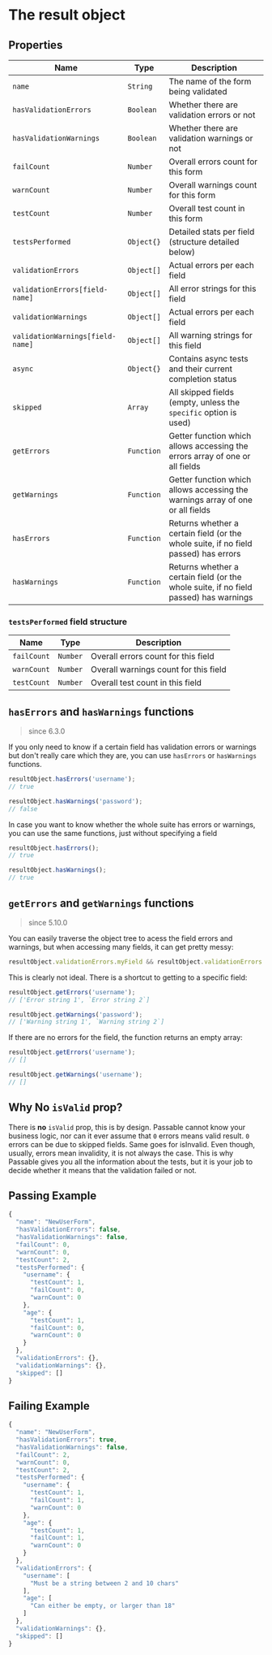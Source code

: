 # The result object

## Properties
| Name                             | Type       | Description                                         |
|----------------------------------|------------|-----------------------------------------------------|
| `name`                           | `String`   | The name of the form being validated
| `hasValidationErrors`            | `Boolean`  | Whether there are validation errors or not
| `hasValidationWarnings`          | `Boolean`  | Whether there are validation warnings or not
| `failCount`                      | `Number`   | Overall errors count for this form
| `warnCount`                      | `Number`   | Overall warnings count for this form
| `testCount`                      | `Number`   | Overall test count in this form
| `testsPerformed`                 | `Object{}` | Detailed stats per field (structure detailed below)
| `validationErrors`               | `Object[]` | Actual errors per each field
| `validationErrors[field-name]`   | `Object[]` | All error strings for this field
| `validationWarnings`             | `Object[]` | Actual errors per each field
| `validationWarnings[field-name]` | `Object[]` | All warning strings for this field
| `async`                          | `Object{}` | Contains async tests and their current completion status
| `skipped`                        | `Array`    | All skipped fields (empty, unless the `specific` option is used)
| `getErrors`                      | `Function` | Getter function which allows accessing the errors array of one or all fields
| `getWarnings`                    | `Function` | Getter function which allows accessing the warnings array of one or all fields
| `hasErrors`                      | `Function` | Returns whether a certain field (or the whole suite, if no field passed) has errors
| `hasWarnings`                    | `Function` | Returns whether a certain field (or the whole suite, if no field passed) has warnings

### `testsPerformed` field structure
| Name        | Type     | Description                           |
|-------------|----------|---------------------------------------|
| `failCount` | `Number` | Overall errors count for this field   |
| `warnCount` | `Number` | Overall warnings count for this field |
| `testCount` | `Number` | Overall test count in this field      |

## `hasErrors` and `hasWarnings` functions
> since 6.3.0

If you only need to know if a certain field has validation errors or warnings but don't really care which they are, you can use `hasErrors` or `hasWarnings` functions.

```js
resultObject.hasErrors('username');
// true

resultObject.hasWarnings('password');
// false
```

In case you want to know whether the whole suite has errors or warnings, you can use the same functions, just without specifying a field

```js
resultObject.hasErrors();
// true

resultObject.hasWarnings();
// true
```

## `getErrors` and `getWarnings` functions
> since 5.10.0

You can easily traverse the object tree to acess the field errors and warnings, but when accessing many fields, it can get pretty messy:

```js
resultObject.validationErrors.myField && resultObject.validationErrors.myField[0];
```
This is clearly not ideal. There is a shortcut to getting to a specific field:

```js
resultObject.getErrors('username');
// ['Error string 1', `Error string 2`]

resultObject.getWarnings('password');
// ['Warning string 1', `Warning string 2`]
```

If there are no errors for the field, the function returns an empty array:
```js
resultObject.getErrors('username');
// []

resultObject.getWarnings('username');
// []
```

## Why No `isValid` prop?
There is **no** `isValid` prop, this is by design. Passable cannot know your business logic, nor can it ever assume that `0` errors means valid result. `0` errors can be due to skipped fields. Same goes for isInvalid. Even though, usually, errors mean invalidity, it is not always the case. This is why Passable gives you all the information about the tests, but it is your job to decide whether it means that the validation failed or not.

## Passing Example
```js
{
  "name": "NewUserForm",
  "hasValidationErrors": false,
  "hasValidationWarnings": false,
  "failCount": 0,
  "warnCount": 0,
  "testCount": 2,
  "testsPerformed": {
    "username": {
      "testCount": 1,
      "failCount": 0,
      "warnCount": 0
    },
    "age": {
      "testCount": 1,
      "failCount": 0,
      "warnCount": 0
    }
  },
  "validationErrors": {},
  "validationWarnings": {},
  "skipped": []
}
```

## Failing Example
```js
{
  "name": "NewUserForm",
  "hasValidationErrors": true,
  "hasValidationWarnings": false,
  "failCount": 2,
  "warnCount": 0,
  "testCount": 2,
  "testsPerformed": {
    "username": {
      "testCount": 1,
      "failCount": 1,
      "warnCount": 0
    },
    "age": {
      "testCount": 1,
      "failCount": 1,
      "warnCount": 0
    }
  },
  "validationErrors": {
    "username": [
      "Must be a string between 2 and 10 chars"
    ],
    "age": [
      "Can either be empty, or larger than 18"
    ]
  },
  "validationWarnings": {},
  "skipped": []
}
```
